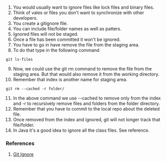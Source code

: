 1. You would usually want to ignore files like lock files and binary files.
2. Think of vales or files you don't want to synchronize with other developers.
3. You create a gitignore file.
4. You can include file/folder names as well as patters.
5. Ignored files will not be staged.
6. Once a file has been committed it won't be ignored.
7. You have to go in have remove the file from the staging area.
8. To do that type in the following command
``` shell
git ls-files
```
9. Now, we could use the git rm command to remove the file from the staging area. But that would also remove it from the working directory.
10. Remember that index is another name for staging area.
``` shell
git rm --cached -r folder/
```
11. In the above command we use --cached to remove only from the index and -r to recursively remove files and folders from the folder directory.
12. Remember that you have to commit to the local repo about the deleted file.
13. Once removed from the index and ignored, git will not longer track that file/folder.
14. In Java it's a good idea to ignore all the class files. See reference.

### References
1. [Git Ignore](https://github.com/github/gitignore)